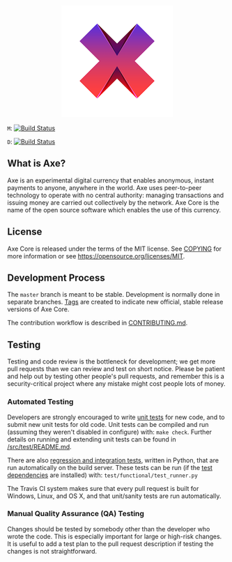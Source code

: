 <p align="center"><img src="https://github.com/AXErunners/media/raw/master/axe-logo256.png"/></p>

`M`: [![Build Status](https://travis-ci.org/AXErunners/axe.svg?branch=master)](https://travis-ci.org/AXErunners/axe)

`D`: [![Build Status](https://travis-ci.org/AXErunners/axe.svg?branch=development)](https://travis-ci.org/AXErunners/axe)



What is Axe?
-------------

Axe is an experimental digital currency that enables anonymous, instant
payments to anyone, anywhere in the world. Axe uses peer-to-peer technology
to operate with no central authority: managing transactions and issuing money
are carried out collectively by the network. Axe Core is the name of the open
source software which enables the use of this currency.

License
-------

Axe Core is released under the terms of the MIT license. See [COPYING](COPYING) for more
information or see https://opensource.org/licenses/MIT.

Development Process
-------------------

The `master` branch is meant to be stable. Development is normally done in separate branches.
[Tags](https://github.com/axerunners/axe/tags) are created to indicate new official,
stable release versions of Axe Core.

The contribution workflow is described in [CONTRIBUTING.md](CONTRIBUTING.md).

Testing
-------

Testing and code review is the bottleneck for development; we get more pull
requests than we can review and test on short notice. Please be patient and help out by testing
other people's pull requests, and remember this is a security-critical project where any mistake might cost people
lots of money.

### Automated Testing

Developers are strongly encouraged to write [unit tests](src/test/README.md) for new code, and to
submit new unit tests for old code. Unit tests can be compiled and run
(assuming they weren't disabled in configure) with: `make check`. Further details on running
and extending unit tests can be found in [/src/test/README.md](/src/test/README.md).

There are also [regression and integration tests](/test), written
in Python, that are run automatically on the build server.
These tests can be run (if the [test dependencies](/test) are installed) with: `test/functional/test_runner.py`

The Travis CI system makes sure that every pull request is built for Windows, Linux, and OS X, and that unit/sanity tests are run automatically.

### Manual Quality Assurance (QA) Testing

Changes should be tested by somebody other than the developer who wrote the
code. This is especially important for large or high-risk changes. It is useful
to add a test plan to the pull request description if testing the changes is
not straightforward.

